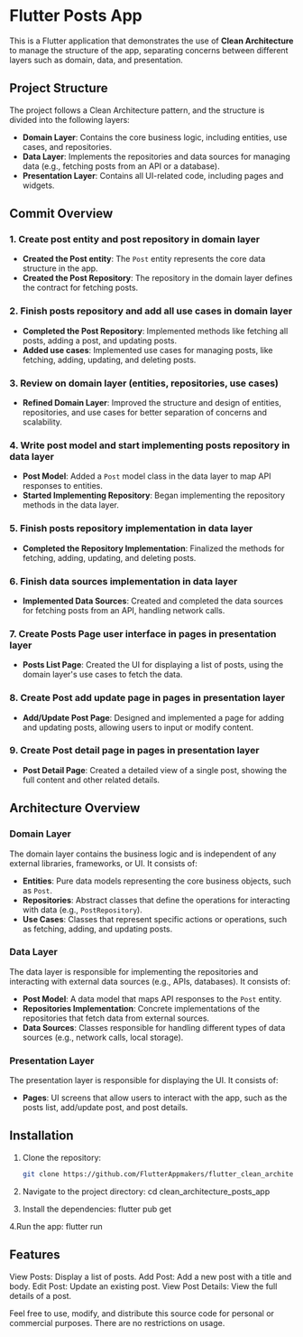 # Flutter Posts App

This is a Flutter application that demonstrates the use of **Clean Architecture** to manage the structure of the app, separating concerns between different layers such as domain, data, and presentation.

## Project Structure

The project follows a Clean Architecture pattern, and the structure is divided into the following layers:

- **Domain Layer**: Contains the core business logic, including entities, use cases, and repositories.
- **Data Layer**: Implements the repositories and data sources for managing data (e.g., fetching posts from an API or a database).
- **Presentation Layer**: Contains all UI-related code, including pages and widgets.

## Commit Overview

### 1. Create post entity and post repository in domain layer
- **Created the Post entity**: The `Post` entity represents the core data structure in the app.
- **Created the Post Repository**: The repository in the domain layer defines the contract for fetching posts.

### 2. Finish posts repository and add all use cases in domain layer
- **Completed the Post Repository**: Implemented methods like fetching all posts, adding a post, and updating posts.
- **Added use cases**: Implemented use cases for managing posts, like fetching, adding, updating, and deleting posts.

### 3. Review on domain layer (entities, repositories, use cases)
- **Refined Domain Layer**: Improved the structure and design of entities, repositories, and use cases for better separation of concerns and scalability.

### 4. Write post model and start implementing posts repository in data layer
- **Post Model**: Added a `Post` model class in the data layer to map API responses to entities.
- **Started Implementing Repository**: Began implementing the repository methods in the data layer.

### 5. Finish posts repository implementation in data layer
- **Completed the Repository Implementation**: Finalized the methods for fetching, adding, updating, and deleting posts.

### 6. Finish data sources implementation in data layer
- **Implemented Data Sources**: Created and completed the data sources for fetching posts from an API, handling network calls.

### 7. Create Posts Page user interface in pages in presentation layer
- **Posts List Page**: Created the UI for displaying a list of posts, using the domain layer's use cases to fetch the data.

### 8. Create Post add update page in pages in presentation layer
- **Add/Update Post Page**: Designed and implemented a page for adding and updating posts, allowing users to input or modify content.

### 9. Create Post detail page in pages in presentation layer
- **Post Detail Page**: Created a detailed view of a single post, showing the full content and other related details.

## Architecture Overview

### Domain Layer
The domain layer contains the business logic and is independent of any external libraries, frameworks, or UI. It consists of:
- **Entities**: Pure data models representing the core business objects, such as `Post`.
- **Repositories**: Abstract classes that define the operations for interacting with data (e.g., `PostRepository`).
- **Use Cases**: Classes that represent specific actions or operations, such as fetching, adding, and updating posts.

### Data Layer
The data layer is responsible for implementing the repositories and interacting with external data sources (e.g., APIs, databases). It consists of:
- **Post Model**: A data model that maps API responses to the `Post` entity.
- **Repositories Implementation**: Concrete implementations of the repositories that fetch data from external sources.
- **Data Sources**: Classes responsible for handling different types of data sources (e.g., network calls, local storage).

### Presentation Layer
The presentation layer is responsible for displaying the UI. It consists of:
- **Pages**: UI screens that allow users to interact with the app, such as the posts list, add/update post, and post details.

## Installation

1. Clone the repository:
   ```bash
   git clone https://github.com/FlutterAppmakers/flutter_clean_architecture_posts_app.git

2. Navigate to the project directory:
 cd clean_architecture_posts_app

3. Install the dependencies:
flutter pub get

4.Run the app:
flutter run

## Features
View Posts: Display a list of posts.
Add Post: Add a new post with a title and body.
Edit Post: Update an existing post.
View Post Details: View the full details of a post.

Feel free to use, modify, and distribute this source code for personal or commercial purposes. There are no restrictions on usage.

